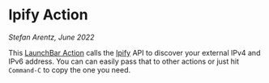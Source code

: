 # Ipify Action
_Stefan Arentz, June 2022_

This [LaunchBar Action](https://www.obdev.at/products/launchbar/index.html) calls the [Ipify](https://www.ipify.org) API to discover your external IPv4 and IPv6 address. You can can easily pass that to other actions or just hit `Command-C` to copy the one you need.

